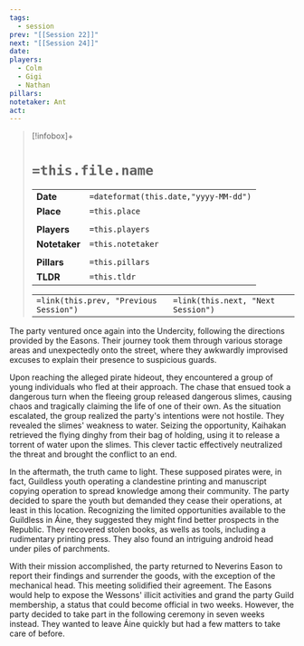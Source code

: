 ```yaml
---
tags:
  - session
prev: "[[Session 22]]"
next: "[[Session 24]]"
date: 
players:
  - Colm
  - Gigi
  - Nathan
pillars: 
notetaker: Ant
act:
---
```


> [!infobox]+
> # `=this.file.name`
> 
> | | |
> | --- | --- |
> | **Date** | `=dateformat(this.date,"yyyy-MM-dd")` |
> | **Place** | `=this.place` |
> | | | 
> | **Players** | `=this.players` |
> | **Notetaker** | `=this.notetaker` |
> | | | 
> | **Pillars** | `=this.pillars` | 
> | **TLDR** | `=this.tldr` |
> 
> | | |
> | --- | --- |
> | `=link(this.prev, "Previous Session")` | `=link(this.next, "Next Session")` |


The party ventured once again into the Undercity, following the directions provided by the Easons. Their journey took them through various storage areas and unexpectedly onto the street, where they awkwardly improvised excuses to explain their presence to suspicious guards.

Upon reaching the alleged pirate hideout, they encountered a group of young individuals who fled at their approach. The chase that ensued took a dangerous turn when the fleeing group released dangerous slimes, causing chaos and tragically claiming the life of one of their own. As the situation escalated, the group realized the party's intentions were not hostile. They revealed the slimes' weakness to water. Seizing the opportunity, Kaihakan retrieved the flying dinghy from their bag of holding, using it to release a torrent of water upon the slimes. This clever tactic effectively neutralized the threat and brought the conflict to an end.

In the aftermath, the truth came to light. These supposed pirates were, in fact, Guildless youth operating a clandestine printing and manuscript copying operation to spread knowledge among their community. The party decided to spare the youth but demanded they cease their operations, at least in this location. Recognizing the limited opportunities available to the Guildless in Áine, they suggested they might find better prospects in the Republic. They recovered stolen books, as wells as tools, including a rudimentary printing press. They also found an intriguing android head under piles of parchments.

With their mission accomplished, the party returned to Neverins Eason to report their findings and surrender the goods, with the exception of the mechanical head. This meeting solidified their agreement. The Easons would help to expose the Wessons' illicit activities and grand the party Guild membership, a status that could become official in two weeks. However, the party decided to take part in the following ceremony in seven weeks instead. They wanted to leave Áine quickly but had a few matters to take care of before.
